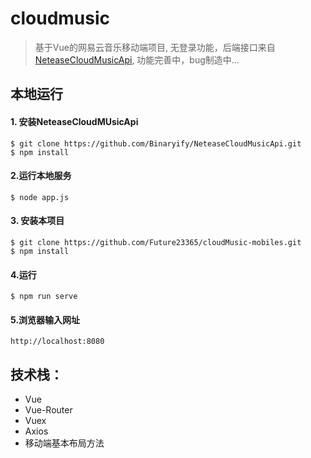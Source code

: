 # cloudmusic

> 基于Vue的网易云音乐移动端项目, 无登录功能，后端接口来自<a href="https://github.com/Binaryify/NeteaseCloudMusicApi" target="_blank">NeteaseCloudMusicApi</a>, 功能完善中，bug制造中...

## 本地运行

#### 1. 安装NeteaseCloudMUsicApi

~~~ 
$ git clone https://github.com/Binaryify/NeteaseCloudMusicApi.git
$ npm install
~~~

#### 2.运行本地服务

```
$ node app.js
```

#### 3. 安装本项目

```
$ git clone https://github.com/Future23365/cloudMusic-mobiles.git
$ npm install
```

#### 4.运行

```
$ npm run serve
```

#### 5.浏览器输入网址

~~~ 
http://localhost:8080
~~~

## 技术栈：

- Vue
- Vue-Router
- Vuex
- Axios
- 移动端基本布局方法